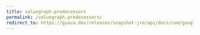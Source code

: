 ```yaml
---
title: valuegraph.predecessors
permalink: /valuegraph.predecessors/
redirect_to: https://guava.dev/releases/snapshot-jre/api/docs/com/google/common/graph/ValueGraph.html#predecessors-N-
---
```

